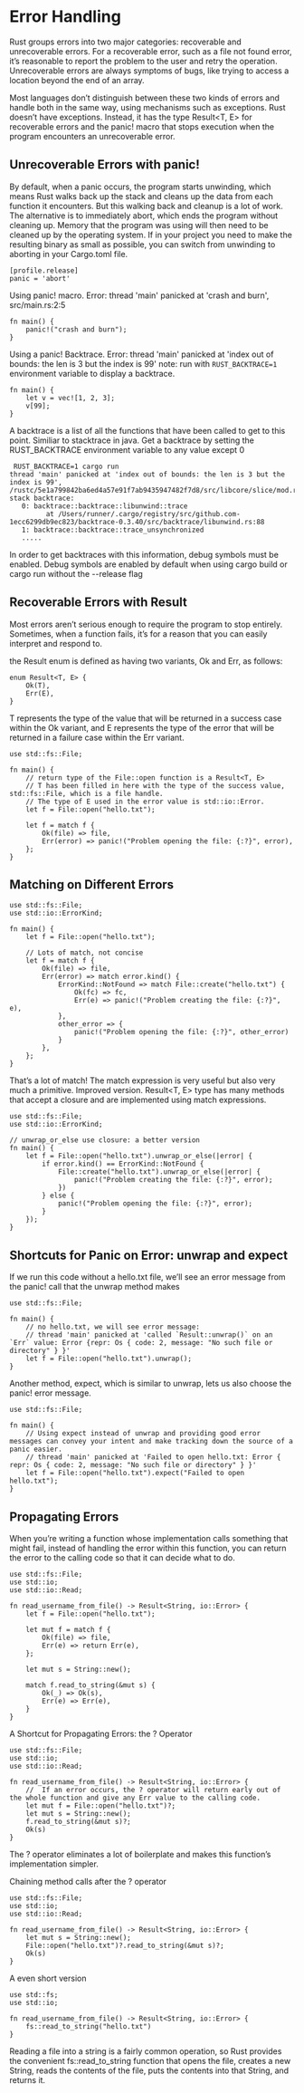 # Error Handling
Rust groups errors into two major categories: recoverable and unrecoverable errors. 
For a recoverable error, such as a file not found error, it’s reasonable to report the problem to the user and retry the operation. 
Unrecoverable errors are always symptoms of bugs, like trying to access a location beyond the end of an array.


Most languages don’t distinguish between these two kinds of errors and handle both in the same way, using mechanisms such as exceptions. 
Rust doesn’t have exceptions. Instead, it has the type Result<T, E> for recoverable errors and the panic! macro that stops execution when the program encounters an unrecoverable error. 

## Unrecoverable Errors with panic!
By default, when a panic occurs, the program starts unwinding, which means Rust walks back up the stack and cleans up the data from each function it encounters. But this walking back and cleanup is a lot of work. The alternative is to immediately abort, which ends the program without cleaning up. Memory that the program was using will then need to be cleaned up by the operating system. If in your project you need to make the resulting binary as small as possible, you can switch from unwinding to aborting in your Cargo.toml file.

    [profile.release]
    panic = 'abort'

Using panic! macro. Error: thread 'main' panicked at 'crash and burn', src/main.rs:2:5

    fn main() {
        panic!("crash and burn");
    }

Using a panic! Backtrace. Error: thread 'main' panicked at 'index out of bounds: the len is 3 but the index is 99'
note: run with `RUST_BACKTRACE=1` environment variable to display a backtrace.
    
    fn main() {
        let v = vec![1, 2, 3];
        v[99];
    }
 
 A backtrace is a list of all the functions that have been called to get to this point. Similiar to stacktrace in java.
 Get a backtrace by setting the RUST_BACKTRACE environment variable to any value except 0
 
     RUST_BACKTRACE=1 cargo run
    thread 'main' panicked at 'index out of bounds: the len is 3 but the index is 99',     /rustc/5e1a799842ba6ed4a57e91f7ab9435947482f7d8/src/libcore/slice/mod.rs:2806:10
    stack backtrace:
       0: backtrace::backtrace::libunwind::trace
             at /Users/runner/.cargo/registry/src/github.com-1ecc6299db9ec823/backtrace-0.3.40/src/backtrace/libunwind.rs:88
       1: backtrace::backtrace::trace_unsynchronized
       .....
   
   In order to get backtraces with this information, debug symbols must be enabled. 
   Debug symbols are enabled by default when using cargo build or cargo run without the --release flag
  
    
## Recoverable Errors with Result
Most errors aren’t serious enough to require the program to stop entirely. Sometimes, when a function fails, it’s for a reason that you can easily interpret and respond to.

the Result enum is defined as having two variants, Ok and Err, as follows:

    enum Result<T, E> {
        Ok(T),
        Err(E),
    }

T represents the type of the value that will be returned in a success case within the Ok variant, and E represents the type of the error that will be returned in a failure case within the Err variant.

    use std::fs::File;

    fn main() {
        // return type of the File::open function is a Result<T, E>
        // T has been filled in here with the type of the success value, std::fs::File, which is a file handle. 
        // The type of E used in the error value is std::io::Error.
        let f = File::open("hello.txt");
        
        let f = match f {
            Ok(file) => file,
            Err(error) => panic!("Problem opening the file: {:?}", error),
        };
    }
    

## Matching on Different Errors

    use std::fs::File;
    use std::io::ErrorKind;

    fn main() {
        let f = File::open("hello.txt");

        // Lots of match, not concise
        let f = match f {
            Ok(file) => file,
            Err(error) => match error.kind() {
                ErrorKind::NotFound => match File::create("hello.txt") {
                    Ok(fc) => fc,
                    Err(e) => panic!("Problem creating the file: {:?}", e),
                },
                other_error => {
                    panic!("Problem opening the file: {:?}", other_error)
                }
            },
        };
    }

That’s a lot of match! The match expression is very useful but also very much a primitive.
Improved version. Result<T, E> type has many methods that accept a closure and are implemented using match expressions.

    use std::fs::File;
    use std::io::ErrorKind;

    // unwrap_or_else use closure: a better version
    fn main() {
        let f = File::open("hello.txt").unwrap_or_else(|error| {
            if error.kind() == ErrorKind::NotFound {
                File::create("hello.txt").unwrap_or_else(|error| {
                    panic!("Problem creating the file: {:?}", error);
                })
            } else {
                panic!("Problem opening the file: {:?}", error);
            }
        });
    }

    
  ## Shortcuts for Panic on Error: unwrap and expect
  If we run this code without a hello.txt file, we’ll see an error message from the panic! call that the unwrap method makes
  
    use std::fs::File;

    fn main() {
        // no hello.txt, we will see error message:
        // thread 'main' panicked at 'called `Result::unwrap()` on an `Err` value: Error {repr: Os { code: 2, message: "No such file or directory" } }'
        let f = File::open("hello.txt").unwrap();
    }

Another method, expect, which is similar to unwrap, lets us also choose the panic! error message. 

    use std::fs::File;

    fn main() {
        // Using expect instead of unwrap and providing good error messages can convey your intent and make tracking down the source of a panic easier. 
        // thread 'main' panicked at 'Failed to open hello.txt: Error { repr: Os { code: 2, message: "No such file or directory" } }'
        let f = File::open("hello.txt").expect("Failed to open hello.txt");
    }

## Propagating Errors
When you’re writing a function whose implementation calls something that might fail, instead of handling the error within this function, you can return the error to the calling code so that it can decide what to do.

    use std::fs::File;
    use std::io;
    use std::io::Read;

    fn read_username_from_file() -> Result<String, io::Error> {
        let f = File::open("hello.txt");

        let mut f = match f {
            Ok(file) => file,
            Err(e) => return Err(e),
        };

        let mut s = String::new();

        match f.read_to_string(&mut s) {
            Ok(_) => Ok(s),
            Err(e) => Err(e),
        }
    }

A Shortcut for Propagating Errors: the ? Operator

    use std::fs::File;
    use std::io;
    use std::io::Read;

    fn read_username_from_file() -> Result<String, io::Error> {
        //  If an error occurs, the ? operator will return early out of the whole function and give any Err value to the calling code.
        let mut f = File::open("hello.txt")?;
        let mut s = String::new();
        f.read_to_string(&mut s)?;
        Ok(s)
    }

The ? operator eliminates a lot of boilerplate and makes this function’s implementation simpler. 

Chaining method calls after the ? operator

    use std::fs::File;
    use std::io;
    use std::io::Read;

    fn read_username_from_file() -> Result<String, io::Error> {
        let mut s = String::new();
        File::open("hello.txt")?.read_to_string(&mut s)?;
        Ok(s)
    }
    
A even short version

    use std::fs;
    use std::io;

    fn read_username_from_file() -> Result<String, io::Error> {
        fs::read_to_string("hello.txt")
    }

Reading a file into a string is a fairly common operation, so Rust provides the convenient fs::read_to_string function that opens the file, creates a new String, reads the contents of the file, puts the contents into that String, and returns it.
